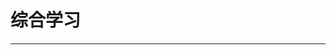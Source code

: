 
  # 综合学习
  ---

  <Common-LinkList :linkList='{"name":"综合学习","item":[{"link":"https://www.imooc.com","icon":"https://www.imooc.com/favicon.ico","text":"慕课网"},{"link":"https://www.bilibili.com/","icon":"https://www.bilibili.com/favicon.ico","text":"B站"},{"link":"https://www.icourse163.org","icon":"/aLinks/logo.png","text":"中国大学MOOC"},{"link":"http://open.nlc.cn/","icon":"/aLinks/logo.png","text":"国图公开课"},{"link":"https://next.xuetangx.com/","icon":"/aLinks/logo.png","text":"学堂在线"},{"link":"https://www.yxgapp.com/","icon":"/aLinks/logo.png","text":"译学馆"},{"link":"https://crashcourse.club/category/","icon":"/aLinks/logo.png","text":"CrashCourse中文字幕组"},{"link":"https://study.163.com","icon":"https://study.163.com/favicon.ico","text":"网易云课堂"},{"link":"http://oeasy.org","icon":"/aLinks/logo.png","text":"Oeasy系列"},{"link":"https://www.ycku.com","icon":"https://www.ycku.com/favicon.ico","text":"瓢城Web俱乐部"},{"link":"https://www.doyoudo.com","icon":"https://www.doyoudo.com/favicon.ico","text":"doyoudo"},{"link":"https://www.runoob.com/","icon":"https://www.runoob.com/favicon.ico","text":"菜鸟教程"},{"link":"https://www.coursera.org/browse","icon":"https://www.coursera.org/favicon.ico","text":"Coursera"},{"link":"https://www.shiyanlou.com/courses/","icon":"https://www.shiyanlou.com/favicon.ico","text":"实验楼"},{"link":"https://ke.qq.com","icon":"https://ke.qq.com/favicon.ico","text":"腾讯课堂"},{"link":"https://open.163.com","icon":"https://open.163.com/favicon.ico","text":"网易公开课"},{"link":"https://www.jisuanke.com","icon":"https://www.jisuanke.com/favicon.ico","text":"计蒜客 "},{"link":"https://www.51zxw.net","icon":"https://www.51zxw.net/favicon.ico","text":"我要自学网"},{"link":"https://www.wanmen.org","icon":"/aLinks/logo.png","text":"万门大学"},{"link":"https://www.gogoup.com","icon":"/aLinks/logo.png","text":"站酷高高手"}]}'/>
  